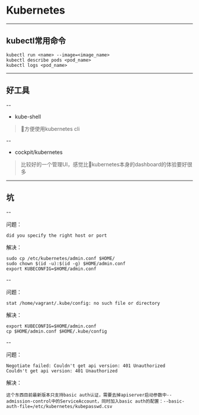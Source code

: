 # Kubernetes

---

## kubectl常用命令

```
kubectl run <name> --image=<image_name>
kubectl describe pods <pod_name>
kubectl logs <pod_name>
```

---

## 好工具

--

* kube-shell
> 方便使用kubernetes cli

--

* cockpit/kubernetes
> 比较好的一个管理UI，感觉比kubernetes本身的dashboard的体验要好很多

---

## 坑

--

<!-- .slide: style="text-align: left;" -->
问题：
```
did you specify the right host or port
```

解决：
```
sudo cp /etc/kubernetes/admin.conf $HOME/
sudo chown $(id -u):$(id -g) $HOME/admin.conf
export KUBECONFIG=$HOME/admin.conf
```

--

<!-- .slide: style="text-align: left;" -->
问题：
```
stat /home/vagrant/.kube/config: no such file or directory
```

解决：
```
export KUBECONFIG=$HOME/admin.conf
cp $HOME/admin.conf $HOME/.kube/config
```

--

<!-- .slide: style="text-align: left;" -->
问题：
```
Negotiate failed: Couldn't get api version: 401 Unauthorized
Couldn't get api version: 401 Unauthorized
```

解决：
```
这个东西目前最新版本只支持basic auth认证，需要去掉apiserver启动参数中--admission-control中的ServiceAccount，同时加入basic auth的配置：--basic-auth-file=/etc/kubernetes/kubepasswd.csv
```



